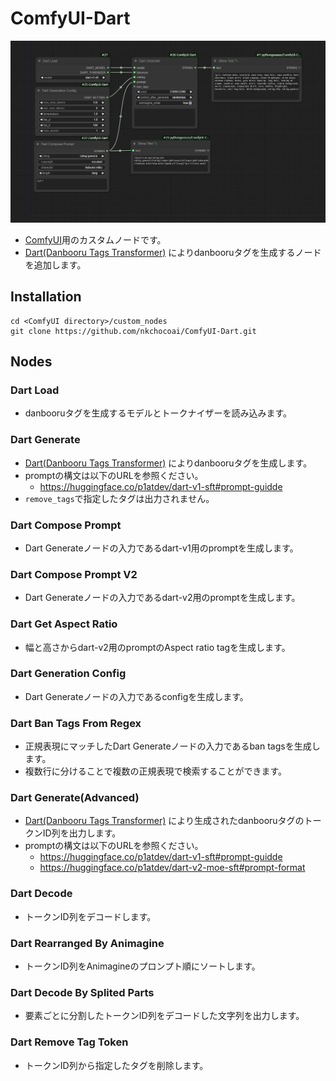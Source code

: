 # ComfyUI-Dart
![Dart Preview](workflows/dart_generate_with_config.png)  
- [ComfyUI](https://github.com/comfyanonymous/ComfyUI)用のカスタムノードです。
- [Dart(Danbooru Tags Transformer)](https://huggingface.co/p1atdev/dart-v1-sft) によりdanbooruタグを生成するノードを追加します。

## Installation
```
cd <ComfyUI directory>/custom_nodes
git clone https://github.com/nkchocoai/ComfyUI-Dart.git
```

## Nodes
### Dart Load
- danbooruタグを生成するモデルとトークナイザーを読み込みます。

### Dart Generate
- [Dart(Danbooru Tags Transformer)](https://huggingface.co/p1atdev/dart-v1-sft) によりdanbooruタグを生成します。
- promptの構文は以下のURLを参照ください。
  - https://huggingface.co/p1atdev/dart-v1-sft#prompt-guidde
- `remove_tags`で指定したタグは出力されません。

### Dart Compose Prompt
- Dart Generateノードの入力であるdart-v1用のpromptを生成します。

### Dart Compose Prompt V2
- Dart Generateノードの入力であるdart-v2用のpromptを生成します。

### Dart Get Aspect Ratio
- 幅と高さからdart-v2用のpromptのAspect ratio tagを生成します。

### Dart Generation Config
- Dart Generateノードの入力であるconfigを生成します。

### Dart Ban Tags From Regex
- 正規表現にマッチしたDart Generateノードの入力であるban tagsを生成します。
- 複数行に分けることで複数の正規表現で検索することができます。

### Dart Generate(Advanced)
- [Dart(Danbooru Tags Transformer)](https://huggingface.co/p1atdev/dart-v1-sft) により生成されたdanbooruタグのトークンID列を出力します。
- promptの構文は以下のURLを参照ください。
  - https://huggingface.co/p1atdev/dart-v1-sft#prompt-guidde
  - https://huggingface.co/p1atdev/dart-v2-moe-sft#prompt-format

### Dart Decode
- トークンID列をデコードします。

### Dart Rearranged By Animagine
- トークンID列をAnimagineのプロンプト順にソートします。

### Dart Decode By Splited Parts
- 要素ごとに分割したトークンID列をデコードした文字列を出力します。

### Dart Remove Tag Token
- トークンID列から指定したタグを削除します。

